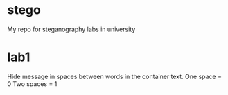 # stego
My repo for steganography labs in university

# lab1 
Hide message in spaces between words in the container text.
One space = 0
Two spaces = 1
